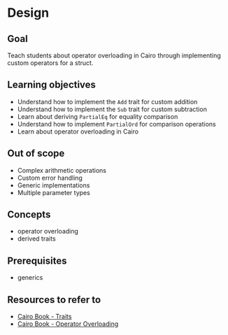 # Design

## Goal

Teach students about operator overloading in Cairo through implementing custom operators for a struct.

## Learning objectives

- Understand how to implement the `Add` trait for custom addition
- Understand how to implement the `Sub` trait for custom subtraction
- Learn about deriving `PartialEq` for equality comparison
- Understand how to implement `PartialOrd` for comparison operations
- Learn about operator overloading in Cairo

## Out of scope

- Complex arithmetic operations
- Custom error handling
- Generic implementations
- Multiple parameter types

## Concepts

- operator overloading
- derived traits

## Prerequisites

- generics

## Resources to refer to

- [Cairo Book - Traits]
- [Cairo Book - Operator Overloading]

[Cairo Book - Traits]: https://book.cairo-lang.org/ch08-02-traits-in-cairo.html
[Cairo Book - Operator Overloading]: https://book.cairo-lang.org/ch12-03-operator-overloading.html
